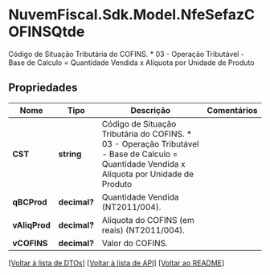 # NuvemFiscal.Sdk.Model.NfeSefazCOFINSQtde
Código de Situação Tributária do COFINS.  * 03 - Operação Tributável - Base de Calculo = Quantidade Vendida x Alíquota por Unidade de Produto

## Propriedades

Nome | Tipo | Descrição | Comentários
------------ | ------------- | ------------- | -------------
**CST** | **string** | Código de Situação Tributária do COFINS.  * 03 - Operação Tributável - Base de Calculo &#x3D; Quantidade Vendida x Alíquota por Unidade de Produto | 
**qBCProd** | **decimal?** | Quantidade Vendida (NT2011/004). | 
**vAliqProd** | **decimal?** | Alíquota do COFINS (em reais) (NT2011/004). | 
**vCOFINS** | **decimal?** | Valor do COFINS. | 

[[Voltar à lista de DTOs]](../README.md#documentation-for-models) [[Voltar à lista de API]](../README.md#documentation-for-api-endpoints) [[Voltar ao README]](../README.md)

